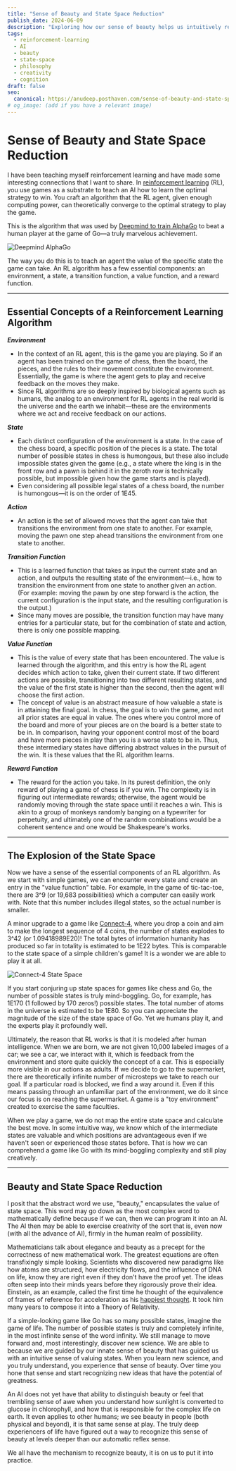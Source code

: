 ```yaml
---
title: "Sense of Beauty and State Space Reduction"
publish_date: 2024-06-09
description: "Exploring how our sense of beauty helps us intuitively reduce the overwhelming state space in life and learning, with insights from reinforcement learning and human creativity."
tags:
  - reinforcement-learning
  - AI
  - beauty
  - state-space
  - philosophy
  - creativity
  - cognition
draft: false
seo:
  canonical: https://anudeep.posthaven.com/sense-of-beauty-and-state-space-reduction
# og_image: (add if you have a relevant image)
---
```


# Sense of Beauty and State Space Reduction

I have been teaching myself reinforcement learning and have made some interesting connections that I want to share. In [reinforcement learning](https://en.wikipedia.org/wiki/Reinforcement_learning) (RL), you use games as a substrate to teach an AI how to learn the optimal strategy to win. You craft an algorithm that the RL agent, given enough computing power, can theoretically converge to the optimal strategy to play the game.

This is the algorithm that was used by [Deepmind to train AlphaGo](https://www.deepmind.com/research/highlighted-research/alphago) to beat a human player at the game of Go—a truly marvelous achievement.

![Deepmind AlphaGo](/images/go-game.png)

The way you do this is to teach an agent the value of the specific state the game can take. An RL algorithm has a few essential components: an environment, a state, a transition function, a value function, and a reward function.

---

## Essential Concepts of a Reinforcement Learning Algorithm

**_Environment_**

- In the context of an RL agent, this is the game you are playing. So if an agent has been trained on the game of chess, then the board, the pieces, and the rules to their movement constitute the environment. Essentially, the game is where the agent gets to play and receive feedback on the moves they make.
- Since RL algorithms are so deeply inspired by biological agents such as humans, the analog to an environment for RL agents in the real world is the universe and the earth we inhabit—these are the environments where we act and receive feedback on our actions.

**_State_**

- Each distinct configuration of the environment is a state. In the case of the chess board, a specific position of the pieces is a state. The total number of possible states in chess is humongous, but these also include impossible states given the game (e.g., a state where the king is in the front row and a pawn is behind it in the zeroth row is technically possible, but impossible given how the game starts and is played).
- Even considering all possible legal states of a chess board, the number is humongous—it is on the order of 1E45.

**_Action_**

- An action is the set of allowed moves that the agent can take that transitions the environment from one state to another. For example, moving the pawn one step ahead transitions the environment from one state to another.

**_Transition Function_**

- This is a learned function that takes as input the current state and an action, and outputs the resulting state of the environment—i.e., how to transition the environment from one state to another given an action. (For example: moving the pawn by one step forward is the action, the current configuration is the input state, and the resulting configuration is the output.)
- Since many moves are possible, the transition function may have many entries for a particular state, but for the combination of state and action, there is only one possible mapping.

**_Value Function_**

- This is the value of every state that has been encountered. The value is learned through the algorithm, and this entry is how the RL agent decides which action to take, given their current state. If two different actions are possible, transitioning into two different resulting states, and the value of the first state is higher than the second, then the agent will choose the first action.
- The concept of value is an abstract measure of how valuable a state is in attaining the final goal. In chess, the goal is to win the game, and not all prior states are equal in value. The ones where you control more of the board and more of your pieces are on the board is a better state to be in. In comparison, having your opponent control most of the board and have more pieces in play than you is a worse state to be in. Thus, these intermediary states have differing abstract values in the pursuit of the win. It is these values that the RL algorithm learns.

**_Reward Function_**

- The reward for the action you take. In its purest definition, the only reward of playing a game of chess is if you win. The complexity is in figuring out intermediate rewards; otherwise, the agent would be randomly moving through the state space until it reaches a win. This is akin to a group of monkeys randomly banging on a typewriter for perpetuity, and ultimately one of the random combinations would be a coherent sentence and one would be Shakespeare's works.

---

## The Explosion of the State Space

Now we have a sense of the essential components of an RL algorithm. As we start with simple games, we can encounter every state and create an entry in the "value function" table. For example, in the game of tic-tac-toe, there are 3^9 (or 19,683 possibilities) which a computer can easily work with. Note that this number includes illegal states, so the actual number is smaller.

A minor upgrade to a game like [Connect-4](https://en.wikipedia.org/wiki/Connect_Four), where you drop a coin and aim to make the longest sequence of 4 coins, the number of states explodes to 3^42 (or 1.09418989E20)! The total bytes of information humanity has produced so far in totality is estimated to be 1E22 bytes. This is comparable to the state space of a simple children's game! It is a wonder we are able to play it at all.

![Connect-4 State Space](/images/connect-4.webp)

If you start conjuring up state spaces for games like chess and Go, the number of possible states is truly mind-boggling. Go, for example, has 1E170 (1 followed by 170 zeros!) possible states. The total number of atoms in the universe is estimated to be 1E80. So you can appreciate the magnitude of the size of the state space of Go. Yet we humans play it, and the experts play it profoundly well.

Ultimately, the reason that RL works is that it is modeled after human intelligence. When we are born, we are not given 10,000 labeled images of a car; we see a car, we interact with it, which is feedback from the environment and store quite quickly the concept of a car. This is especially more visible in our actions as adults. If we decide to go to the supermarket, there are theoretically infinite number of microsteps we take to reach our goal. If a particular road is blocked, we find a way around it. Even if this means passing through an unfamiliar part of the environment, we do it since our focus is on reaching the supermarket. A game is a "toy environment" created to exercise the same faculties.

When we play a game, we do not map the entire state space and calculate the best move. In some intuitive way, we know which of the intermediate states are valuable and which positions are advantageous even if we haven't seen or experienced those states before. That is how we can comprehend a game like Go with its mind-boggling complexity and still play creatively.

---

## Beauty and State Space Reduction

I posit that the abstract word we use, "beauty," encapsulates the value of state space. This word may go down as the most complex word to mathematically define because if we can, then we can program it into an AI. The AI then may be able to exercise creativity of the sort that is, even now (with all the advance of AI), firmly in the human realm of possibility.

Mathematicians talk about elegance and beauty as a precept for the correctness of new mathematical work. The greatest equations are often transfixingly simple looking. Scientists who discovered new paradigms like how atoms are structured, how electricity flows, and the influence of DNA on life, know they are right even if they don't have the proof yet. The ideas often seep into their minds years before they rigorously prove their idea. Einstein, as an example, called the first time he thought of the equivalence of frames of reference for acceleration as his [happiest thought](https://www.sciencemusings.com/albert-einsteins-most-happy-thought/). It took him many years to compose it into a Theory of Relativity.

If a simple-looking game like Go has so many possible states, imagine the game of life. The number of possible states is truly and completely infinite, in the most infinite sense of the word infinity. We still manage to move forward and, most interestingly, discover new science. We are able to because we are guided by our innate sense of beauty that has guided us with an intuitive sense of valuing states. When you learn new science, and you truly understand, you experience that sense of beauty. Over time you hone that sense and start recognizing new ideas that have the potential of greatness.

An AI does not yet have that ability to distinguish beauty or feel that trembling sense of awe when you understand how sunlight is converted to glucose in chlorophyll, and how that is responsible for the complex life on earth. It even applies to other humans; we see beauty in people (both physical and beyond), it is that same sense at play. The truly deep experiencers of life have figured out a way to recognize this sense of beauty at levels deeper than our automatic reflex sense.

We all have the mechanism to recognize beauty, it is on us to put it into practice.
